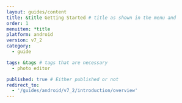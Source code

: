 ```yaml
---
layout: guides/content
title: &title Getting Started # title as shown in the menu and 
order: 1
menuitem: *title
platform: android
version: v7_2
category: 
  - guide

tags: &tags # tags that are necessary
  - photo editor 

published: true # Either published or not 
redirect_to:
  - '/guides/android/v7_2/introduction/overview'
---
```

